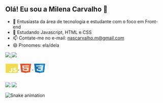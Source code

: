 ## Olá! Eu sou a Milena Carvalho 👋

- 🔭 Entusiasta da área de tecnologia  e estudante com o foco em Front-end
- 🌱 Estudando Javascript, HTML e CSS
- 📫 Contate-me no e-mail: nascarvalho.m@gmail.com
- 😄 Pronomes: ela/dela

 <div>
  <a href="https://github.com/milenacarvalho-n">
  <img height="160em" src="https://github-readme-stats.vercel.app/api?username=milenacarvalho-n&show_icons=true&theme=dracula&include_all_commits=true&count_private=true"/>
  <img height="160em" src="https://github-readme-stats.vercel.app/api/top-langs/?username=milenacarvalho-n&layout=compact&langs_count=16&theme=dracula"/>
</div>

<div style="display: inline_block"><br>
  <img align="center" alt="Mi-Js" height="30" width="40" src="https://raw.githubusercontent.com/devicons/devicon/master/icons/javascript/javascript-plain.svg">
  <img align="center" alt="Mi-HTML" height="30" width="40" src="https://raw.githubusercontent.com/devicons/devicon/master/icons/html5/html5-original.svg">
  <img align="center" alt="Mi-CSS" height="30" width="40" src="https://raw.githubusercontent.com/devicons/devicon/master/icons/css3/css3-original.svg">
 <!-- <img align="right" alt="Mi-stitch" src=""> -->
  
</div>
  
  ##
  
  <div>
  <a href = "mailto:nascarvalho.m@gmail.com"><img src="https://img.shields.io/badge/-Gmail-%23333?style=for-the-badge&logo=gmail&logoColor=white" target="_blank"></a>
  <a href="https://www.linkedin.com/in/milenacarvalhonascimento/" target="_blank"><img src="https://img.shields.io/badge/-LinkedIn-%230077B5?style=for-the-badge&logo=linkedin&logoColor=white" target="_blank"></a> 
  </div>
  
 ![Snake animation](https://github.com/milenacarvalho-n/milenacarvalho-n/blob/output/github-contribution-grid-snake.svg)
